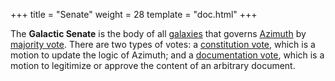+++
title = "Senate"
weight = 28
template = "doc.html"
+++

The **Galactic Senate** is the body of all [galaxies](../galaxy) that governs [Azimuth](../azimuth) by [majority vote](../voting). There are two types of votes: a [constitution vote](../constitution), which is a motion to update the logic of Azimuth; and a [documentation vote](../docvote), which is a motion to legitimize or approve the content of an arbitrary document.
